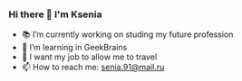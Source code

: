 ### Hi there 👋 I'm Ksenia

- 📚 I’m currently working on studing my future profession
- 🔬 I’m learning in GeekBrains
- 🌴 I want my job to allow me to travel
- 📫 How to reach me: senia.91@mail.ru
 
